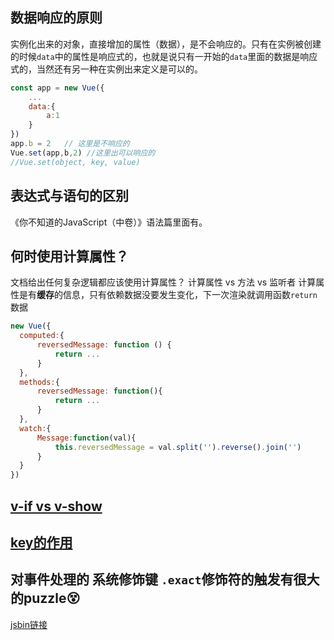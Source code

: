 ## 数据响应的原则
实例化出来的对象，直接增加的属性（数据），是不会响应的。只有在实例被创建的时候`data`中的属性是响应式的，也就是说只有一开始的`data`里面的数据是响应式的，当然还有另一种在实例出来定义是可以的。
```JavaScript
const app = new Vue({
    ...
    data:{
        a:1
    }
})
app.b = 2   // 这里是不响应的
Vue.set(app,b,2) //这里出可以响应的
//Vue.set(object, key, value)
```

## 表达式与语句的区别
《你不知道的JavaScript（中卷）》语法篇里面有。

## 何时使用计算属性？
文档给出任何复杂逻辑都应该使用计算属性？
计算属性 vs 方法 vs 监听者
计算属性是有**缓存**的信息，只有依赖数据没要发生变化，下一次渲染就调用函数`return`数据
```JavaScript
new Vue({
  computed:{
      reversedMessage: function () {
          return ...
      }
  },
  methods:{
      reversedMessage: function(){
          return ...
      }
  },
  watch:{
      Message:function(val){
          this.reversedMessage = val.split('').reverse().join('')
      }
  }
})
```
## [v-if vs v-show](https://cn.vuejs.org/v2/guide/conditional.html)


## [key的作用](https://cn.vuejs.org/v2/guide/list.html#key)

## 对事件处理的  系统修饰键   `.exact`修饰符的触发有很大的puzzle😵
[jsbin链接](http://jsbin.com/dubegedadi/2/edit?html,console,output)

